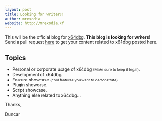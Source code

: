 ```yaml
---
layout: post
title: Looking for writers!
author: mrexodia
website: http://mrexodia.cf
---
```


This will be the official blog for [x64dbg](http://x64dbg.com). **This blog is looking for writers!** Send a pull request [here](https://github.com/x64dbg/blog) to get your content related to x64dbg posted here.

## Topics

- Personal or corporate usage of x64dbg <small>(Make sure to keep it legal)</small>.
- Development of x64dbg.
- Feature showcase <small>(cool features you want to demonstrate)</small>.
- Plugin showcase.
- Script showcase.
- Anything else related to x64dbg...

Thanks,

Duncan